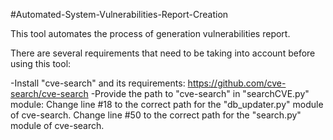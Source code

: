 #Automated-System-Vulnerabilities-Report-Creation

This tool automates the process of generation vulnerabilities report.

There are several requirements that need to be taking into account before using this tool:

-Install "cve-search" and its requirements: https://github.com/cve-search/cve-search
-Provide the path to "cve-search" in "searchCVE.py" module:
  Change line #18 to the correct path for the "db_updater.py" module of cve-search.
  Change line #50 to the correct path for the "search.py" module of cve-search.
  
